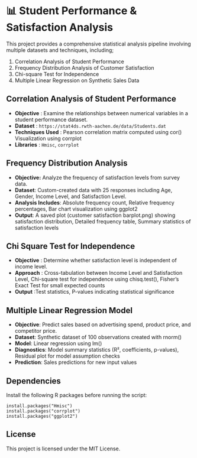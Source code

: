 # 📊 Student Performance & Satisfaction Analysis
This project provides a comprehensive statistical analysis pipeline involving multiple datasets and techniques, including;
1. Correlation Analysis of Student Performance
2. Frequency Distribution Analysis of Customer Satisfaction
3. Chi-square Test for Independence
4. Multiple Linear Regression on Synthetic Sales Data

## Correlation Analysis of Student Performance
- **Objective** : Examine the relationships between numerical variables in a student performance dataset.
- **Dataset** : ```https://stat4ds.rwth-aachen.de/data/Students.dat```
- **Techniques Used** :
Pearson correlation matrix computed using cor()
Visualization using corrplot
- **Libraries** : ```Hmisc```, ```corrplot```

## Frequency Distribution Analysis
- **Objective:** Analyze the frequency of satisfaction levels from survey data.
- **Dataset**: Custom-created data with 25 responses including Age, Gender, Income Level, and Satisfaction Level.
- **Analysis Includes**: Absolute frequency count, Relative frequency percentages, Bar chart visualization using ggplot2
- **Output**: A saved plot (customer satisfaction barplot.png) showing satisfaction distribution, Detailed frequency table, Summary statistics of satisfaction levels

## Chi Square Test for Independence
- **Objective** : Determine whether satisfaction level is independent of income level.
- **Approach** : Cross-tabulation between Income Level and Satisfaction Level, Chi-square test for independence using chisq.test(), Fisher’s Exact Test for small expected counts
- **Output** :Test statistics, P-values indicating statistical significance

## Multiple Linear Regression Model
- **Objective**: Predict sales based on advertising spend, product price, and competitor price.
- **Dataset**: Synthetic dataset of 100 observations created with rnorm()
- **Model**: Linear regression using lm()
- **Diagnostics**: Model summary statistics (R², coefficients, p-values), Residual plot for model assumption checks
- **Prediction**: Sales predictions for new input values

## Dependencies
Install the following R packages before running the script:
```
install.packages("Hmisc")
install.packages("corrplot")
install.packages("ggplot2")
```

## License
This project is licensed under the MIT License.
